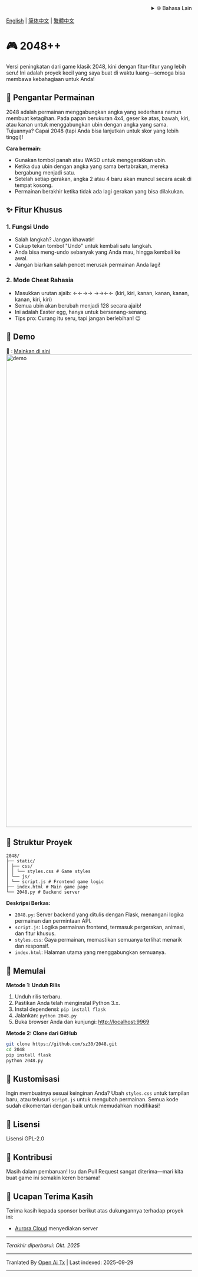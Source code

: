 <div align="right">
  <details>
    <summary >🌐 Bahasa Lain</summary>
    <div>
      <div align="center">
        <a href="https://openaitx.github.io/view.html?user=sz30&project=2048-magic&lang=ja">日本語</a>
        | <a href="https://openaitx.github.io/view.html?user=sz30&project=2048-magic&lang=ko">한국어</a>
        | <a href="https://openaitx.github.io/view.html?user=sz30&project=2048-magic&lang=hi">हिन्दी</a>
        | <a href="https://openaitx.github.io/view.html?user=sz30&project=2048-magic&lang=th">ไทย</a>
        | <a href="https://openaitx.github.io/view.html?user=sz30&project=2048-magic&lang=fr">Français</a>
        | <a href="https://openaitx.github.io/view.html?user=sz30&project=2048-magic&lang=de">Deutsch</a>
        | <a href="https://openaitx.github.io/view.html?user=sz30&project=2048-magic&lang=es">Español</a>
        | <a href="https://openaitx.github.io/view.html?user=sz30&project=2048-magic&lang=it">Itapano</a>
        | <a href="https://openaitx.github.io/view.html?user=sz30&project=2048-magic&lang=ru">Русский</a>
        | <a href="https://openaitx.github.io/view.html?user=sz30&project=2048-magic&lang=pt">Português</a>
        | <a href="https://openaitx.github.io/view.html?user=sz30&project=2048-magic&lang=nl">Nederlands</a>
        | <a href="https://openaitx.github.io/view.html?user=sz30&project=2048-magic&lang=pl">Polski</a>
        | <a href="https://openaitx.github.io/view.html?user=sz30&project=2048-magic&lang=ar">العربية</a>
        | <a href="https://openaitx.github.io/view.html?user=sz30&project=2048-magic&lang=fa">فارسی</a>
        | <a href="https://openaitx.github.io/view.html?user=sz30&project=2048-magic&lang=tr">Türkçe</a>
        | <a href="https://openaitx.github.io/view.html?user=sz30&project=2048-magic&lang=vi">Tiếng Việt</a>
        | <a href="https://openaitx.github.io/view.html?user=sz30&project=2048-magic&lang=id">Bahasa Indonesia</a>
      </div>
    </div>
  </details>
</div>


[English](https://raw.githubusercontent.com/sz30/2048--/main/README.md) | [简体中文](https://raw.githubusercontent.com/sz30/2048--/main/README.zh-CN.md) | [繁體中文](https://raw.githubusercontent.com/sz30/2048--/main/README.zh-TW.md)

# 🎮 2048++

Versi peningkatan dari game klasik 2048, kini dengan fitur-fitur yang lebih seru! Ini adalah proyek kecil yang saya buat di waktu luang—semoga bisa membawa kebahagiaan untuk Anda!

## 🎯 Pengantar Permainan

2048 adalah permainan menggabungkan angka yang sederhana namun membuat ketagihan. Pada papan berukuran 4x4, geser ke atas, bawah, kiri, atau kanan untuk menggabungkan ubin dengan angka yang sama. Tujuannya? Capai 2048 (tapi Anda bisa lanjutkan untuk skor yang lebih tinggi)!

**Cara bermain:**
- Gunakan tombol panah atau WASD untuk menggerakkan ubin.
- Ketika dua ubin dengan angka yang sama bertabrakan, mereka bergabung menjadi satu.
- Setelah setiap gerakan, angka 2 atau 4 baru akan muncul secara acak di tempat kosong.
- Permainan berakhir ketika tidak ada lagi gerakan yang bisa dilakukan.

## ✨ Fitur Khusus

### 1. Fungsi Undo
- Salah langkah? Jangan khawatir!
- Cukup tekan tombol "Undo" untuk kembali satu langkah.
- Anda bisa meng-undo sebanyak yang Anda mau, hingga kembali ke awal.
- Jangan biarkan salah pencet merusak permainan Anda lagi!

### 2. Mode Cheat Rahasia
- Masukkan urutan ajaib: ←←→→ →→←← (kiri, kiri, kanan, kanan, kanan, kanan, kiri, kiri)
- Semua ubin akan berubah menjadi 128 secara ajaib!
- Ini adalah Easter egg, hanya untuk bersenang-senang.
- Tips pro: Curang itu seru, tapi jangan berlebihan! 😉

## 🎯 Demo

🎯 : [Mainkan di sini](http://2048.765431.xyz/)
<img width="1279" alt="demo" src="https://github.com/user-attachments/assets/0df2c956-b6d9-4371-a916-f6ac3ae642be" />



## 📁 Struktur Proyek
```
2048/
├── static/
│ ├── css/
│ │ └── styles.css # Game styles
│ └── js/
│ └── script.js # Frontend game logic
├── index.html # Main game page
└── 2048.py # Backend server
```
**Deskripsi Berkas:**
- `2048.py`: Server backend yang ditulis dengan Flask, menangani logika permainan dan permintaan API.
- `script.js`: Logika permainan frontend, termasuk pergerakan, animasi, dan fitur khusus.
- `styles.css`: Gaya permainan, memastikan semuanya terlihat menarik dan responsif.
- `index.html`: Halaman utama yang menggabungkan semuanya.

## 🚀 Memulai

**Metode 1: Unduh Rilis**
1. Unduh rilis terbaru.
2. Pastikan Anda telah menginstal Python 3.x.
3. Instal dependensi: `pip install flask`
4. Jalankan: `python 2048.py`
5. Buka browser Anda dan kunjungi: [http://localhost:9969](http://localhost:9969)

**Metode 2: Clone dari GitHub**
```bash
git clone https://github.com/sz30/2048.git
cd 2048
pip install flask
python 2048.py
```
## 🎨 Kustomisasi

Ingin membuatnya sesuai keinginan Anda? Ubah `styles.css` untuk tampilan baru, atau telusuri `script.js` untuk mengubah permainan. Semua kode sudah dikomentari dengan baik untuk memudahkan modifikasi!

## 📝 Lisensi

Lisensi GPL-2.0

## 🤝 Kontribusi

Masih dalam pembaruan! Isu dan Pull Request sangat diterima—mari kita buat game ini semakin keren bersama!


## 🙏 Ucapan Terima Kasih

Terima kasih kepada sponsor berikut atas dukungannya terhadap proyek ini:
- [Aurora Cloud](https://www.free-vps.net/) menyediakan server

---
_Terakhir diperbarui: Okt. 2025_



---

Tranlated By [Open Ai Tx](https://github.com/OpenAiTx/OpenAiTx) | Last indexed: 2025-09-29

---